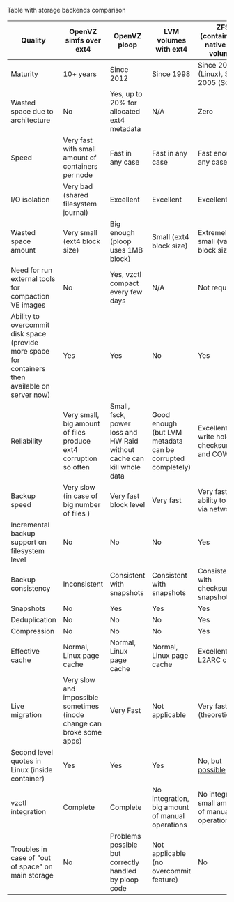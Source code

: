 Table with storage backends comparison

| Quality | OpenVZ simfs over ext4         | OpenVZ ploop       | LVM volumes with ext4         | ZFS (container on native ZFS volume)|
| --------| -------------  |-------------| ------------| -------|
| Maturity| 10+ years      | Since 2012  | Since 1998  | Since 2014 (Linux), Since 2005 (Solaris)        |
| Wasted space due to architecture | No | Yes, up to 20% for allocated ext4 metadata | N/A | Zero |
| Speed   | Very fast with small amount of containers per node      | Fast in any case        | Fast in any case       | Fast enough in any case|
| I/O isolation | Very bad (shared filesystem journal) | Excellent   | Excellent   | Excellent |
| Wasted space amount      | Very small (ext4 block size) | Big enough (ploop uses 1MB block) | Small (ext4 block size) | Extremely small (variable block size) | 
| Need for run external tools for compaction VE images | No | Yes, vzctl compact every few days | N/A | Not required |
| Ability to overcommit disk space (provide more space for containers then available on server now) | Yes | Yes | No | Yes |
| Reliability | Very small, big amount of files produce ext4 corruption so often | Small, fsck, power loss and HW Raid without cache can kill whole data | Good enough (but LVM metadata can be corrupted completely) | Excellent (no write hole, checksumming and COW) | 
| Backup speed | Very slow (in case of big number of files ) | Very fast block level | Very fast | Very fast (with ability to send via network) |
| Incremental backup support on filesystem level | No | No | No | Yes |
| Backup consistency | Inconsistent | Consistent with snapshots | Consistent with snapshots | Consistent with checksummed snapshots |
| Snapshots | No | Yes | Yes | Yes |
| Deduplication | No | No | No | Yes |
| Compression | No | No | No | Yes |
| Effective cache | Normal, Linux page cache | Normal, Linux page cache | Normal, Linux page cache | Excellent, L2ARC cache |
| Live migration | Very slow and impossible sometimes (inode change can broke some apps) | Very Fast | Not applicable | Very fast (theoretically) |
| Second level quotes in Linux (inside container) | Yes | Yes | Yes | No, but [possible](https://github.com/zfsonlinux/zfs/pull/2577) |
| vzctl integration | Complete | Complete | No integration, big amount of manual operations | No integration, small amount of manual operations |
|Troubles in case of "out of space" on main storage| No | Problems possible but correctly handled by ploop code   | Not applicable (no overcommit feature) | No | 
